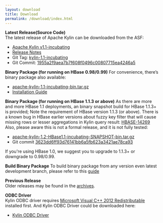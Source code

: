 ```yaml
---
layout: download
title: Download
permalink: /download/index.html
---
```


__Latest Release(Source Code)__  
The latest release of Apache Kylin can be downloaded from the ASF:

* [Apache Kylin v1.1-incubating](http://www.apache.org/dyn/closer.cgi/incubator/kylin/apache-kylin-1.1-incubating/)
* [Release Notes](http://kylin.incubator.apache.org/docs/release_notes.html)
* Git Tag: [kylin-1.1-incubating](https://github.com/apache/incubator-kylin/tree/kylin-1.1-incubating)
* Git Commit: [1955a2f9aea7b7f608f0496c00807715ea4246a5](https://github.com/apache/incubator-kylin/commit/1955a2f9aea7b7f608f0496c00807715ea4246a5)

__Binary Package (for running on HBase 0.98/0.99)__
For convenience, there’s binary package also available: 

* [apache-kylin-1.1-incubating-bin.tar.gz](https://dist.apache.org/repos/dist/release/incubator/kylin/apache-kylin-1.1-incubating/apache-kylin-1.1-incubating-bin.tar.gz)
* [Installation Guide](http://kylin.incubator.apache.org/docs/install)

__Binary Package (for running on HBase 1.1.3 or above)__
As there are more and more HBase 1.1 deployments, an binary snapshot build for HBase 1.1.3+ is provided; 
Note the requirement of HBase version 1.1.3 (or above). There is a known bug in HBase earlier versions about fuzzy key filter that will cause
missing rows or lesser aggregations in Kylin query result: [HBASE-14269](https://issues.apache.org/jira/browse/HBASE-14269)
Also, please aware this is not a formal release, and it is not fully tested:

* [apache-kylin-1.2-HBase1.1-incubating-SNAPSHOT-bin.tar.gz](https://dist.apache.org/repos/dist/dev/incubator/kylin/apache-kylin-1.2-incubating-snapshot/apache-kylin-1.2-HBase1.1-incubating-SNAPSHOT-bin.tar.gz)
* Git commit [3623dd6ff93d76141bb6a5fb623a3421ae78ca93](https://github.com/apache/incubator-kylin/commit/3623dd6ff93d76141bb6a5fb623a3421ae78ca93) 

If you're using HBase 1.0, we suggest you to upgrade to 1.1.3+ or downgrade to 0.98/0.99.

__Build Binary Package__
To build binary package from any version even latest development branch, please refer to this [guide](https://kylin.incubator.apache.org/development/howto_package.html)

__Previous Release__  
 Older releases may be found in the [archives](https://dist.apache.org/repos/dist/release/incubator/kylin/).
    
__ODBC Driver__  
Kylin ODBC driver requires [Microsoft Visual C++ 2012 Redistributable](http://www.microsoft.com/en-us/download/details.aspx?id=30679) installed first. 
And Kylin ODBC Driver could be downloaded here: 

* [Kylin ODBC Driver](http://kylin.incubator.apache.org/download/KylinODBCDriver.zip)


